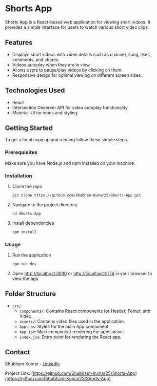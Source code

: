 # Shorts App

Shorts App is a React-based web application for viewing short videos. It provides a simple interface for users to watch various short video clips.

## Features

- Displays short videos with video details such as channel, song, likes, comments, and shares.
- Videos autoplay when they are in view.
- Allows users to pause/play videos by clicking on them.
- Responsive design for optimal viewing on different screen sizes.

## Technologies Used

- React
- Intersection Observer API for video autoplay functionality
- Material-UI for icons and styling

## Getting Started

To get a local copy up and running follow these simple steps.

### Prerequisites

Make sure you have Node.js and npm installed on your machine.

### Installation

1. Clone the repo
   ```sh
   git clone https://github.com/Shubham-Kumar25/Shorts-App.git
   ```
2. Navigate to the project directory
   ```sh
   cd Shorts-App
   ```
3. Install dependencies
   ```sh
   npm install
   ```

### Usage

1. Run the application
   ```sh
   npm run dev
   ```
2. Open [http://localhost:3000](http://localhost:3000) or [http://localhost:5174](http://localhost:5174) in your browser to view the app.

## Folder Structure

- `src/`
  - `components/`: Contains React components for Header, Footer, and Video.
  - `assets/`: Contains video files used in the application.
  - `App.css`: Styles for the main App component.
  - `App.jsx`: Main component rendering the application.
  - `index.jsx`: Entry point for rendering the React app.


## Contact

Shubham Kumar - [LinkedIn]([(https://www.linkedin.com/in/shubham-sharmaaaa/)](https://www.linkedin.com/in/shubham-sharmaaaa/))

Project Link: [https://github.com/Shubham-Kumar25/Shorts-App](https://github.com/Shubham-Kumar25/Shorts-App)
